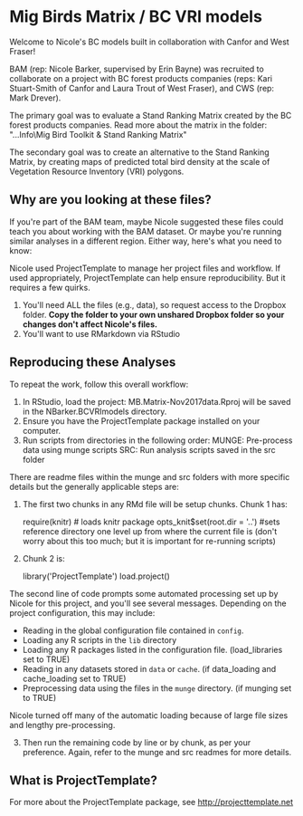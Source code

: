 # Mig Birds Matrix / BC VRI models

Welcome to Nicole's BC models built in collaboration with Canfor and West Fraser!

BAM (rep: Nicole Barker, supervised by Erin Bayne) was recruited to collaborate 
on a project with BC forest products companies (reps: Kari Stuart-Smith of Canfor 
and Laura Trout of West Fraser), and CWS (rep: Mark Drever). 

The primary goal was to evaluate a Stand Ranking Matrix created by the BC 
forest products companies. Read more about the matrix in the folder:
"...Info\Mig Bird Toolkit & Stand Ranking Matrix"

The secondary goal was to create an alternative to the Stand Ranking Matrix, 
by creating maps of predicted total bird density at the scale of Vegetation
Resource Inventory (VRI) polygons. 

## Why are you looking at these files? 

If you're part of the BAM team, maybe Nicole suggested these files could teach you about working with the BAM dataset. Or maybe you're running similar analyses in a different region. Either way, here's what you need to know: 

Nicole used ProjectTemplate to manage her project files and workflow. If used appropriately, ProjectTemplate can help ensure reproducibility. But it requires a few quirks. 

1. You'll need ALL the files (e.g., data), so request access to the Dropbox folder. **Copy the folder to your own unshared Dropbox folder so your changes don't affect Nicole's files.** 
2. You'll want to use RMarkdown via RStudio

## Reproducing these Analyses
To repeat the work, follow this overall workflow:

1. In RStudio, load the project: MB.Matrix-Nov2017data.Rproj will be saved in the NBarker.BCVRImodels directory. 
2. Ensure you have the ProjectTemplate package installed on your computer. 
3. Run scripts from directories in the following order:
	MUNGE: Pre-process data using munge scripts	
	SRC: Run analysis scripts saved in the src folder 

There are readme files within the munge and src folders with more specific details but the generally applicable steps are: 

1. The first two chunks in any RMd file will be setup chunks. Chunk 1 has:

	require(knitr) # loads knitr package
	opts_knit$set(root.dir = '..') #sets reference directory one level up from where the current file is (don't worry about this too much; but it is important for re-running scripts)

2. Chunk 2 is:

	library('ProjectTemplate')
	load.project()

The second line of code prompts some automated processing set up by Nicole for this project, and you'll see several messages. Depending on the project configuration, this may include: 

* Reading in the global configuration file contained in `config`.
* Loading any R scripts in the `lib` directory
* Loading any R packages listed in the configuration file. (load_libraries set to TRUE)
* Reading in any datasets stored in `data` or `cache`.  (if data_loading and cache_loading set to TRUE)
* Preprocessing data using the files in the `munge` directory. (if munging set to TRUE)

Nicole turned off many of the automatic loading because of large file sizes and lengthy pre-processing. 

3. Then run the remaining code by line or by chunk, as per your preference. Again, refer to the munge and src readmes for more details. 


## What is ProjectTemplate?
For more about the ProjectTemplate package, see http://projecttemplate.net
